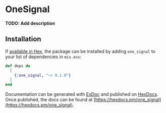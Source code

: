 # OneSignal

**TODO: Add description**

## Installation

If [available in Hex](https://hex.pm/docs/publish), the package can be installed
by adding `one_signal` to your list of dependencies in `mix.exs`:

```elixir
def deps do
  [
    {:one_signal, "~> 0.1.0"}
  ]
end
```

Documentation can be generated with [ExDoc](https://github.com/elixir-lang/ex_doc)
and published on [HexDocs](https://hexdocs.pm). Once published, the docs can
be found at [https://hexdocs.pm/one_signal](https://hexdocs.pm/one_signal).

